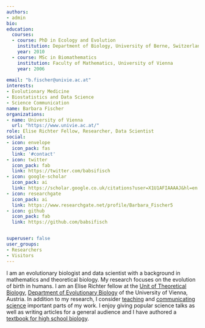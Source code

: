 ```yaml
---
authors:
- admin
bio: 
education:
  courses:
  - course: PhD in Ecology and Evolution
    institution: Department of Biology, University of Berne, Switzerland
    year: 2010
  - course: MSc in Biomathematics
    institution: Faculty of Mathematics, University of Vienna
    year: 2006
 
email: "b.fischer@univie.ac.at"
interests:
- Evolutionary Medicine
- Biostatistics and Data Science
- Science Communication
name: Barbara Fischer
organizations:
- name: University of Vienna
  url: "https://www.univie.ac.at/"
role: Elise Richter Fellow, Researcher, Data Scientist
social:
- icon: envelope
  icon_pack: fas
  link: '#contact'
- icon: twitter
  icon_pack: fab
  link: https://twitter.com/babsifisch
- icon: google-scholar
  icon_pack: ai
  link: https://scholar.google.co.uk/citations?user=X1U1AFIAAAAJ&hl=en
- icon: researchgate
  icon_pack: ai
  link: https://www.researchgate.net/profile/Barbara_Fischer5
- icon: github
  icon_pack: fab
  link: https://github.com/babsifisch


superuser: false
user_groups:
- Researchers
- Visitors
---
```


I am an evolutionary biologist and data scientist with a background in mathematics and theoretical biology. My research focuses on the evolution of birth in humans. I am an Elise Richter fellow at the [Unit of Theoretical Biology](https://theoretical.univie.ac.at/), [Department of Evolutionary Biology](https://evolution.univie.ac.at/) of the University of Vienna, Austria. In addition to my research, I consider [teaching](#teaching) and [communicating science](#media) important parts of my work. I enjoy giving popular science talks as well as writing articles for a general audience and I have authored a [textbook for high school biology](https://www.oebv.at/lehrwerke/am-puls).

